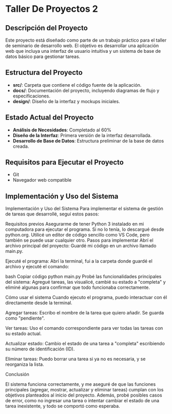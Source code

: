 # Taller De Proyectos 2

## Descripción del Proyecto
Este proyecto está diseñado como parte de un trabajo práctico para el taller de seminario de desarrollo web. El objetivo es desarrollar una aplicación web que incluya una interfaz de usuario intuitiva y un sistema de base de datos básico para gestionar tareas.

## Estructura del Proyecto
- **src/**: Carpeta que contiene el código fuente de la aplicación.
- **docs/**: Documentación del proyecto, incluyendo diagramas de flujo y especificaciones.
- **design/**: Diseño de la interfaz y mockups iniciales.

## Estado Actual del Proyecto
- **Análisis de Necesidades**: Completado al 60%
- **Diseño de la Interfaz**: Primera versión de la interfaz desarrollada.
- **Desarrollo de Base de Datos**: Estructura preliminar de la base de datos creada.

## Requisitos para Ejecutar el Proyecto
- Git
- Navegador web compatible

## Implementación y Uso del Sistema

Implementación y Uso del Sistema
Para implementar el sistema de gestión de tareas que desarrollé, seguí estos pasos:

Requisitos previos
Asegurarme de tener Python 3 instalado en mi computadora para ejecutar el programa.
Si no lo tenía, lo descargué desde python.org.
Utilicé un editor de código sencillo como VS Code, pero también se puede usar cualquier otro.
Pasos para implementar
Abrí el archivo principal del proyecto:
Guardé mi código en un archivo llamado main.py.

Ejecuté el programa:
Abrí la terminal, fui a la carpeta donde guardé el archivo y ejecuté el comando:

bash
Copiar código
python main.py
Probé las funcionalidades principales del sistema:
Agregué tareas, las visualicé, cambié su estado a "completa" y eliminé algunas para confirmar que todo funcionaba correctamente.

Cómo usar el sistema
Cuando ejecuto el programa, puedo interactuar con él directamente desde la terminal.

Agregar tareas: Escribo el nombre de la tarea que quiero añadir. Se guarda como "pendiente".

Ver tareas: Uso el comando correspondiente para ver todas las tareas con su estado actual.

Actualizar estado: Cambio el estado de una tarea a "completa" escribiendo su número de identificación (ID).

Eliminar tareas: Puedo borrar una tarea si ya no es necesaria, y se reorganiza la lista.

Conclusión

El sistema funciona correctamente, y me aseguré de que las funciones principales (agregar, mostrar, actualizar y eliminar tareas) cumplan con los objetivos planteados al inicio del proyecto. Además, probé posibles casos de error, como no ingresar una tarea o intentar cambiar el estado de una tarea inexistente, y todo se comportó como esperaba.
